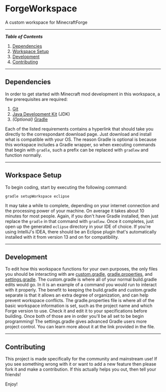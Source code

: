 # ForgeWorkspace
A custom workspace for MinecraftForge

---
**_Table of Contents_**

1. [Dependencies](https://github.com/T145/forgedev#dependencies)
2. [Workspace Setup](https://github.com/T145/forgedev#workspace-setup)
3. [Development](https://github.com/T145/forgedev#development)
4. [Contributing](https://github.com/T145/forgedev#contributing)

---

## Dependencies
In order to get started with Minecraft mod development in this workspace, a few prerequisites are required:

1. [Git](https://git-scm.com/downloads)
2. [Java Development Kit](http://www.oracle.com/technetwork/java/javase/downloads/jdk8-downloads-2133151.html) (JDK)
3. *(Optional)* [Gradle](http://gradle.org/gradle-download/)

Each of the listed requirements contains a hyperlink that should take you directly to the correspondant download page. Just download and install what is compatible with your OS. The reason Gradle is optional is because this workspace includes a Gradle wrapper, so when executing commands that begin with `gradle`, such a prefix can be replaced with `gradlew` and function normally.

---

## Workspace Setup
To begin coding, start by executing the following command:
```
gradle setupWorkspace eclipse
```
It may take a while to complete, depending on your internet connection and the processing power of your machine. On average it takes about 10 minutes for most people. Again, if you don't have Gradle installed, then just replace the `gradle` in that command with `gradlew`. Once it completes, just open up the generated `eclipse` directory in your IDE of choice. If you're using IntelliJ's IDEA, there should be an Eclipse plugin that's automatically installed with it from version 13 and on for compatibility.

---

## Development

To edit how this workspace functions for your own purposes, the only files you should be interacting with are [custom.gradle](https://github.com/T145/ForgeWorkspace/blob/1.7.10/custom.gradle), [gradle.properties](https://github.com/T145/ForgeWorkspace/blob/1.7.10/gradle.properties), and [settings.gradle](https://github.com/T145/ForgeWorkspace/blob/1.7.10/settings.gradle). The custom.gradle is where all of your normal build.gradle edits would go. In it is an example of a command you would run to interact with it properly. The benefit to keeping the build.gradle and custom.gradle separate is that it allows an extra degree of organization, and can help prevent workspace conflicts. The gradle.properties file is where all of the basic workspace information is set, such as the project name and which Forge version to use. Check it and edit it to your specifications before building. Once both of those are in order you'll be all set to be begin programming! The settings.gradle gives advanced Gradle users more project control. You can learn more about it at the link provided in the file.

---

## Contributing
This project is made specifically for the community and mainstream use! If you see something wrong with it or want to add a new feature then please fork it and make a contribution. If this actually helps you out, then tell your friends!

Enjoy!
